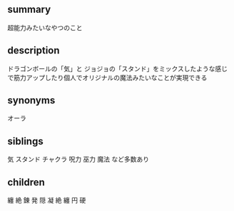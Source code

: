 ## summary
超能力みたいなやつのこと
## description
ドラゴンボールの「気」と
ジョジョの「スタンド」をミックスしたような感じで筋力アップしたり個人でオリジナルの魔法みたいなことが実現できる

## synonyms
オーラ
## siblings
気 スタンド チャクラ 呪力 巫力 魔法 など多数あり
## children
纏 絶 錬 発 隠 凝 絶 纏 円 硬
